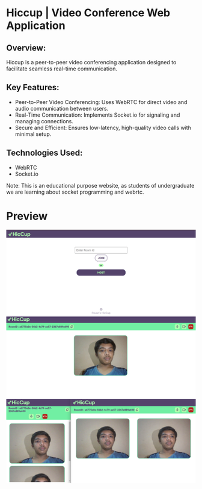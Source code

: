 # Hiccup | Video Conference Web Application 

## Overview:
Hiccup is a peer-to-peer video conferencing application designed to facilitate seamless real-time communication.

## Key Features:
- Peer-to-Peer Video Conferencing: Uses WebRTC for direct video and audio communication between users.
- Real-Time Communication: Implements Socket.io for signaling and managing connections.
- Secure and Efficient: Ensures low-latency, high-quality video calls with minimal setup.

## Technologies Used:
- WebRTC
- Socket.io

Note: This is an educational purpose website, as students of undergraduate we are learning about socket programming and webrtc.

# Preview
![preview-image](Preview/login.png)
![preview-image](Preview/room1.png)
![preview-image](Preview/room2.png)